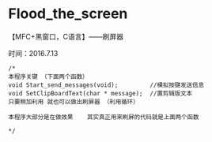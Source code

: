 # Flood_the_screen
【MFC+黑窗口，C语言】——刷屏器

时间：2016.7.13
```
/*
本程序关键 （下面两个函数） 
void Start_send_messages(void);			//模拟按键发送信息 
void SetClipBoardText(char * message);	//置剪辑版文本 
只要稍加利用 就也可以做出刷屏器 （利用循环） 

本程序大部分是在做效果    其实真正用来刷屏的代码就是上面两个函数 

*/
```
